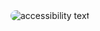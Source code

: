 
  <img src="https://res.cloudinary.com/pullforge/image/upload/v1656120474/4_z8pkip.png"  style="border-radius: 10px;" alt="accessibility text">


<!--
**Zazzzles/Zazzzles** is a ✨ _special_ ✨ repository because its `README.md` (this file) appears on your GitHub profile.

Here are some ideas to get you started:

- 🔭 I’m currently working on ...
- 🌱 I’m currently learning ...
- 👯 I’m looking to collaborate on ...
- 🤔 I’m looking for help with ...
- 💬 Ask me about ...
- 📫 How to reach me: ...
- 😄 Pronouns: ...
- ⚡ Fun fact: ...
-->
